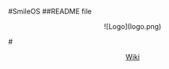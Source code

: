 #SmileOS
##README file
<center>![Logo](logo.png)</center>    
    
    

#<center>[Wiki](https://github.com/SmileORG/SmileOS/wiki)</center>
